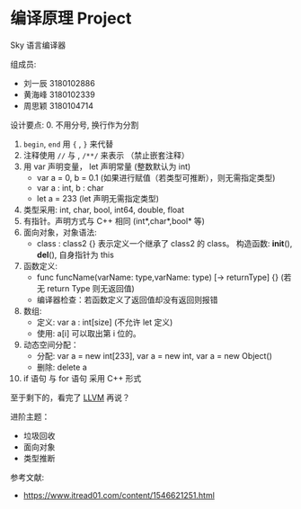 
# 编译原理 Project

Sky 语言编译器

组成员:

* 刘一辰 3180102886
* 黄海峰 3180102339
* 周思颖 3180104714

设计要点:
0. 不用分号, 换行作为分割
1. `begin`, `end` 用 `{` , `}` 来代替
2. 注释使用 `//` 与 , `/**/` 来表示 （禁止嵌套注释）
3. 用 var 声明变量， let 声明常量 (整数默认为 int)
    - var a = 0, b = 0.1 (如果进行赋值（若类型可推断），则无需指定类型)
    - var a : int, b : char
    - let a = 233 (let 声明无需指定类型)
4. 类型采用: int, char, bool, int64, double, float
5. 有指针。声明方式与 C++ 相同 (int*,char*,bool* 等)
6. 面向对象，对象语法:
    - class : class2 {} 表示定义一个继承了 class2 的 class。 构造函数: __init__(), __del__(), 自身指针为 this
7. 函数定义:
    - func funcName(varName: type,varName: type) [-> returnType] {} (若无 return Type 则无返回值)
    - 编译器检查：若函数定义了返回值却没有返回则报错
8. 数组:
    - 定义: var a : int[size] (不允许 let 定义)
    - 使用: a[i] 可以取出第 i 位的。
9. 动态空间分配：
    - 分配: var a = new int[233], var a = new int, var a = new Object()
    - 删除: delete a
10. if 语句 与 for 语句 采用 C++ 形式

至于剩下的，看完了 [LLVM](https://github.com/Evian-Zhang/llvm-ir-tutorial/blob/master/LLVM%20IR%E5%85%A5%E9%97%A8%E6%8C%87%E5%8D%97(1)%E2%80%94%E2%80%94LLVM%E6%9E%B6%E6%9E%84%E7%AE%80%E4%BB%8B.md) 再说？


进阶主题：
- 垃圾回收
- 面向对象
- 类型推断

参考文献:
- https://www.itread01.com/content/1546621251.html
